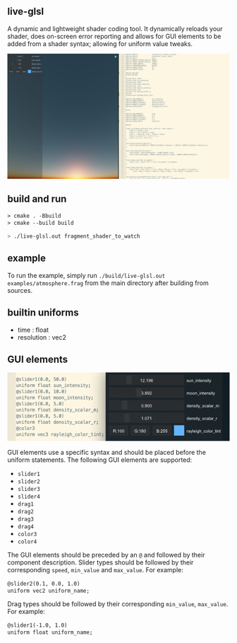 live-glsl
---------

A dynamic and lightweight shader coding tool. It dynamically reloads your shader, does on-screen error reporting and allows for GUI elements to be added from a shader syntax; allowing for uniform value tweaks.

![](images/screenshot.png)

build and run
-------------
```
> cmake . -Bbuild
> cmake --build build
```

```bash
> ./live-glsl.out fragment_shader_to_watch
```

example
-------

To run the example, simply run `./build/live-glsl.out examples/atmosphere.frag` from the main directory after building from sources.

builtin uniforms
----------------
 + time : float
 + resolution : vec2

GUI elements
------------

![](images/screenshot3.png)

GUI elements use a specific syntax and should be placed before the uniform statements.
The following GUI elements are supported:

- `slider1`
- `slider2`
- `slider3`
- `slider4`
- `drag1`
- `drag2`
- `drag3`
- `drag4`
- `color3`
- `color4`

The GUI elements should be preceded by an `@` and followed by their component description.
Slider types should be followed by their corresponding `speed`, `min_value` and `max_value`. For example:
```
@slider2(0.1, 0.0, 1.0)
uniform vec2 uniform_name;
```
Drag types should be followed by their corresponding `min_value`, `max_value`. For example:
```
@slider1(-1.0, 1.0)
uniform float uniform_name;
```
